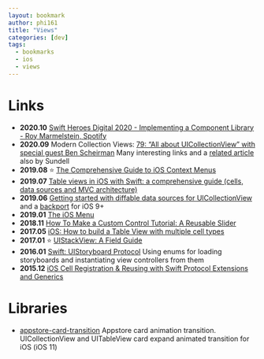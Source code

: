 ```yaml
---
layout: bookmark
author: phi161
title: "Views"
categories: [dev]
tags:
  - bookmarks
  - ios
  - views
---
```


# Links

* **2020.10** [Swift Heroes Digital 2020 - Implementing a Component Library - Roy Marmelstein, Spotify](https://www.youtube.com/watch?v=pQhUM0sds-E)
* **2020.09** Modern Collection Views: [79: “All about UICollectionView” with special guest Ben Scheirman](https://www.swiftbysundell.com/podcast/79/) Many interesting links and a [related article](https://www.swiftbysundell.com/articles/building-modern-collection-views-in-swift/) also by Sundell
* **2019.08** ⭐️ [The Comprehensive Guide to iOS Context Menus](https://kylebashour.com/posts/context-menu-guide)
* **2019.07** [Table views in iOS with Swift: a comprehensive guide (cells, data sources and MVC architecture)](http://matteomanferdini.com/the-correct-way-to-display-lists-in-ios-and-what-many-developers-do-wrong/)
* **2019.06** [Getting started with diffable data sources for UICollectionView](https://www.kairadiagne.com/2019/06/10/getting-started-with-diffable-data-sources-for-uicollectionview.html) and a [backport](https://github.com/ra1028/DiffableDataSources) for iOS 9+
* **2019.01** [The iOS Menu](https://codea.io/blog/the-ios-menu/)
* **2018.11** [How To Make a Custom Control Tutorial: A Reusable Slider](https://www.raywenderlich.com/7595-how-to-make-a-custom-control-tutorial-a-reusable-slider)
* **2017.05** [iOS: How to build a Table View with multiple cell types](https://medium.com/ios-os-x-development/ios-how-to-build-a-table-view-with-multiple-cell-types-2df91a206429)
* **2017.01** ⭐️ [UIStackView: A Field Guide](https://medium.com/the-traveled-ios-developers-guide/uistackview-a-field-guide-c1b64f098f6d)
* **2016.01** [Swift: UIStoryboard Protocol](https://medium.com/swift-programming/uistoryboard-safer-with-enums-protocol-extensions-and-generics-7aad3883b44d) Using enums for loading storyboards and instantiating view controllers from them
* **2015.12** [iOS Cell Registration & Reusing with Swift Protocol Extensions and Generics](https://medium.com/@gonzalezreal/ios-cell-registration-reusing-with-swift-protocol-extensions-and-generics-c5ac4fb5b75e)


# Libraries

* [appstore-card-transition](https://github.com/appssemble/appstore-card-transition) Appstore card animation transition. UICollectionView and UITableView card expand animated transition for iOS (iOS 11)
